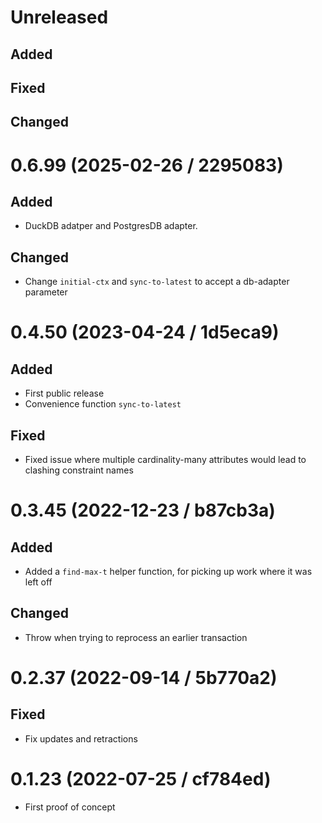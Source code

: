 # Unreleased

## Added

## Fixed

## Changed

# 0.6.99 (2025-02-26 / 2295083)

## Added

- DuckDB adatper and PostgresDB adapter. 

## Changed

- Change `initial-ctx` and `sync-to-latest` to accept a db-adapter parameter 

# 0.4.50 (2023-04-24 / 1d5eca9)

## Added

- First public release
- Convenience function `sync-to-latest`

## Fixed

- Fixed issue where multiple cardinality-many attributes would lead to clashing constraint names

# 0.3.45 (2022-12-23 / b87cb3a)

## Added

- Added a `find-max-t` helper function, for picking up work where it was left off

## Changed

- Throw when trying to reprocess an earlier transaction

# 0.2.37 (2022-09-14 / 5b770a2)

## Fixed

- Fix updates and retractions

# 0.1.23 (2022-07-25 / cf784ed)

- First proof of concept